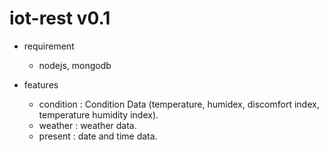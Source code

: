 # iot-rest v0.1

* requirement 
  * nodejs, mongodb

* features
  * condition : Condition Data (temperature, humidex, discomfort index, temperature humidity index). 
  * weather : weather data.
  * present : date and time data.
